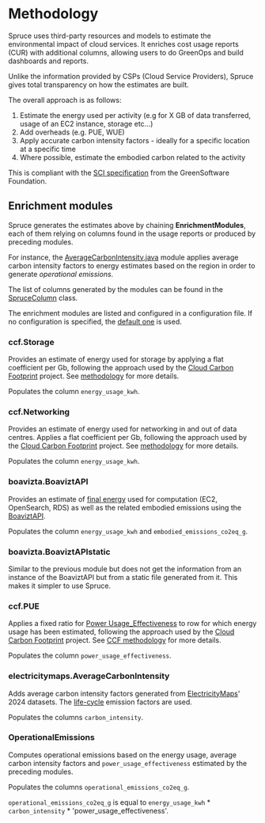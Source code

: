 # Methodology

Spruce uses third-party resources and models to estimate the environmental impact of cloud services. It enriches cost usage reports (CUR) with additional columns, allowing users to do GreenOps and build dashboards and reports.

Unlike the information provided by CSPs (Cloud Service Providers), Spruce gives total transparency on how the estimates are built.

The overall approach is as follows:
1. Estimate the energy used per activity (e.g for X GB of data transferred, usage of an EC2 instance, storage etc...)
2. Add overheads (e.g. PUE, WUE)
3. Apply accurate carbon intensity factors - ideally for a specific location at a specific time
4. Where possible, estimate the embodied carbon related to the activity

This is compliant with the [SCI specification](https://sci.greensoftware.foundation/) from the GreenSoftware Foundation.

## Enrichment modules

Spruce generates the estimates above by chaining **EnrichmentModules**, each of them relying on columns found in the usage reports or produced by preceding modules.

For instance, the [AverageCarbonIntensity.java](https://github.com/DigitalPebble/spruce/blob/main/src/main/java/com/digitalpebble/spruce/modules/electricitymaps/AverageCarbonIntensity.java) module applies average carbon intensity factors to energy estimates based on the region in order to generate _operational emissions_.

The list of columns generated by the modules can be found in the [SpruceColumn](https://github.com/DigitalPebble/spruce/blob/main/src/main/java/com/digitalpebble/spruce/SpruceColumn.java) class.

The enrichment modules are listed and configured in a configuration file. If no configuration is specified, the [default one](https://github.com/DigitalPebble/spruce/blob/main/src/main/resources/default-config.json) is used.


### ccf.Storage

Provides an estimate of energy used for storage by applying a flat coefficient per Gb, following the approach used by the [Cloud Carbon Footprint](https://www.cloudcarbonfootprint.org/) project.
See [methodology](https://www.cloudcarbonfootprint.org/docs/methodology#storage) for more details.

Populates the column `energy_usage_kwh`.

### ccf.Networking

Provides an estimate of energy used for networking in and out of data centres. Applies a flat coefficient per Gb, following the approach used by the [Cloud Carbon Footprint](https://www.cloudcarbonfootprint.org/) project.
See [methodology](https://www.cloudcarbonfootprint.org/docs/methodology#storage) for more details.

Populates the column `energy_usage_kwh`.

### boavizta.BoaviztAPI

Provides an estimate of [final energy](https://www.eea.europa.eu/en/analysis/indicators/primary-and-final-energy-consumption) used for computation (EC2, OpenSearch, RDS) as well as the related embodied emissions using the [BoaviztAPI](https://doc.api.boavizta.org/).

Populates the column `energy_usage_kwh` and `embodied_emissions_co2eq_g`.

### boavizta.BoaviztAPIstatic

Similar to the previous module but does not get the information from an instance of the BoaviztAPI but from a static file generated from it. This makes it simpler to use Spruce.

### ccf.PUE

Applies a fixed ratio for [Power Usage_Effectiveness](https://en.wikipedia.org/wiki/Power_usage_effectiveness) to row for which energy usage has been estimated, following the approach used by the [Cloud Carbon Footprint](https://www.cloudcarbonfootprint.org/) project.
See [CCF methodology](https://www.cloudcarbonfootprint.org/docs/methodology/#pue) for more details.

Populates the column `power_usage_effectiveness`.

### electricitymaps.AverageCarbonIntensity

Adds average carbon intensity factors generated from [ElectricityMaps](https://www.electricitymaps.com/)' 2024 datasets.
The [life-cycle](https://portal.electricitymaps.com/developer-hub/api/getting-started#emission-factors) emission factors are used.

Populates the columns `carbon_intensity`.

### OperationalEmissions

Computes operational emissions based on the energy usage, average carbon intensity factors and `power_usage_effectiveness` estimated by the preceding modules.

Populates the columns `operational_emissions_co2eq_g`.

`operational_emissions_co2eq_g` is equal to `energy_usage_kwh` * `carbon_intensity` * 'power_usage_effectiveness'.